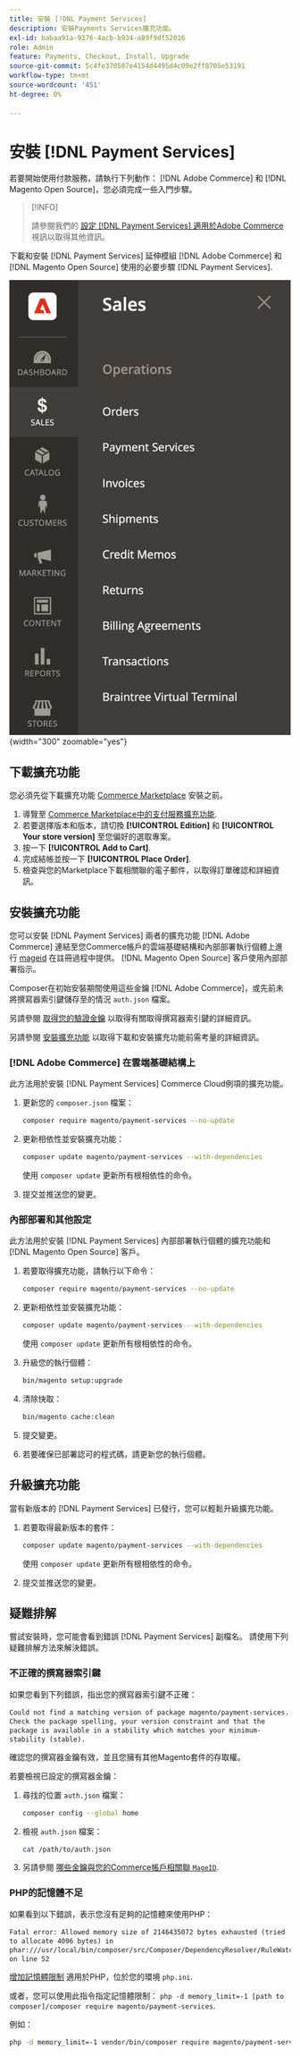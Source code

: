 ```yaml
---
title: 安裝 [!DNL Payment Services]
description: 安裝Payments Services擴充功能。
exl-id: babaa91a-9376-4acb-b934-a89f9df52016
role: Admin
feature: Payments, Checkout, Install, Upgrade
source-git-commit: 5c4fe370507e4154d4495d4c09e2ff8705e53191
workflow-type: tm+mt
source-wordcount: '451'
ht-degree: 0%

---
```


# 安裝 [!DNL Payment Services]

若要開始使用付款服務，請執行下列動作： [!DNL Adobe Commerce] 和 [!DNL Magento Open Source]，您必須完成一些入門步驟。

>[!INFO]
>
> 請參閱我們的 [設定 [!DNL Payment Services] 適用於Adobe Commerce](https://experienceleague.adobe.com/en/docs/commerce-learn/tutorials/admin/adobe-commerce-services/configure-adobe-payment-services) 視訊以取得其他資訊。

下載和安裝 [!DNL Payment Services] 延伸模組 [!DNL Adobe Commerce] 和 [!DNL Magento Open Source] 使用的必要步驟 [!DNL Payment Services].

![[!DNL Payment Services] 擴充功能管理員檢視](assets/admin-view.png){width="300" zoomable="yes"}

## 下載擴充功能

您必須先從下載擴充功能 [Commerce Marketplace](https://experienceleague.adobe.com/docs/commerce-admin/start/resources/commerce-marketplace.html) 安裝之前。

1. 導覽至 [Commerce Marketplace中的支付服務擴充功能](https://commercemarketplace.adobe.com/magento-payment-services.html).
1. 若要選擇版本和版本，請切換 **[!UICONTROL Edition]** 和 **[!UICONTROL Your store version]** 至您偏好的選取專案。
1. 按一下 **[!UICONTROL Add to Cart]**.
1. 完成結帳並按一下 **[!UICONTROL Place Order]**.
1. 檢查與您的Marketplace下載相關聯的電子郵件，以取得訂單確認和詳細資訊。

## 安裝擴充功能

您可以安裝 [!DNL Payment Services] 兩者的擴充功能 [!DNL Adobe Commerce] 連結至您Commerce帳戶的雲端基礎結構和內部部署執行個體上進行 [mageid](https://developer.adobe.com/commerce/marketplace/guides/sellers/profile-information/#access-keys) 在註冊過程中提供。
[!DNL Magento Open Source] 客戶使用內部部署指示。

Composer在初始安裝期間使用這些金鑰 [!DNL Adobe Commerce]，或先前未將撰寫器索引鍵儲存至的情況 `auth.json` 檔案。

另請參閱 [取得您的驗證金鑰](https://devdocs.magento.com/guides/v2.4/install-gde/prereq/connect-auth.html) 以取得有關取得撰寫器索引鍵的詳細資訊。

另請參閱 [安裝擴充功能](https://devdocs.magento.com/guides/v2.4/install-gde/install/cli/extensions.html) 以取得下載和安裝擴充功能前需考量的詳細資訊。

### [!DNL Adobe Commerce] 在雲端基礎結構上

此方法用於安裝 [!DNL Payment Services] Commerce Cloud例項的擴充功能。

1. 更新您的 `composer.json` 檔案：

   ```bash
   composer require magento/payment-services --no-update
   ```

1. 更新相依性並安裝擴充功能：

   ```bash
   composer update magento/payment-services --with-dependencies
   ```

   使用 `composer update` 更新所有根相依性的命令。

1. 提交並推送您的變更。

### 內部部署和其他設定

此方法用於安裝 [!DNL Payment Services] 內部部署執行個體的擴充功能和 [!DNL Magento Open Source] 客戶。

1. 若要取得擴充功能，請執行以下命令：

   ```bash
   composer require magento/payment-services --no-update
   ```

1. 更新相依性並安裝擴充功能：

   ```bash
   composer update magento/payment-services --with-dependencies
   ```

   使用 `composer update` 更新所有根相依性的命令。

1. 升級您的執行個體：

   ```bash
   bin/magento setup:upgrade
   ```

1. 清除快取：

   ```bash
   bin/magento cache:clean
   ```

1. 提交變更。
1. 若要確保已部署認可的程式碼，請更新您的執行個體。

## 升級擴充功能

當有新版本的 [!DNL Payment Services] 已發行，您可以輕鬆升級擴充功能。

1. 若要取得最新版本的套件：

   ```bash
   composer update magento/payment-services --with-dependencies
   ```

   使用 `composer update` 更新所有根相依性的命令。

1. 提交並推送您的變更。

## 疑難排解

嘗試安裝時，您可能會看到錯誤 [!DNL Payment Services] 副檔名。 請使用下列疑難排解方法來解決錯誤。

### 不正確的撰寫器索引鍵

如果您看到下列錯誤，指出您的撰寫器索引鍵不正確：

```terminal
Could not find a matching version of package magento/payment-services. Check the package spelling, your version constraint and that the package is available in a stability which matches your minimum-stability (stable).
```

確認您的撰寫器金鑰有效，並且您擁有其他Magento套件的存取權。

若要檢視已設定的撰寫器金鑰：

1. 尋找的位置 `auth.json` 檔案：

   ```bash
   composer config --global home
   ```

1. 檢視 `auth.json` 檔案：

   ```bash
   cat /path/to/auth.json
   ```

1. 另請參閱 [哪些金鑰與您的Commerce帳戶相關聯 `MageID`](https://devdocs.magento.com/guides/v2.4/install-gde/prereq/connect-auth.html).

### PHP的記憶體不足

如果看到以下錯誤，表示您沒有足夠的記憶體來使用PHP：

```terminal
Fatal error: Allowed memory size of 2146435072 bytes exhausted (tried to allocate 4096 bytes) in phar:///usr/local/bin/composer/src/Composer/DependencyResolver/RuleWatchGraph.php on line 52
```

[增加記憶體限制](https://devdocs.magento.com/cloud/project/magento-app-php-ini.html#increase-php-memory-limit) 適用於PHP，位於您的環境 `php.ini`.

或者，您可以使用此指令指定記憶體限制： `php -d memory_limit=-1 [path to composer]/composer require magento/payment-services`.

例如：

```bash
php -d memory_limit=-1 vendor/bin/composer require magento/payment-services
```
